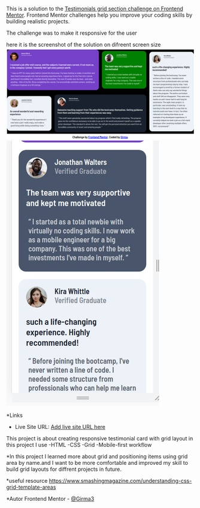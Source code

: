 This is a solution to the [Testimonials grid section challenge on Frontend Mentor](https://www.frontendmentor.io/challenges/testimonials-grid-section-Nnw6J7Un7). Frontend Mentor challenges help you improve your coding skills by building realistic projects. 

The challenge was to make it responsive for the user

here it is the screenshot of the solution on difreent screen size
![desktop design](images/Screenshot_1.jpg)
![mobile disgn](images/Screenshot_2.png)

*Links
 - Live Site URL: [Add live site URL here](https://your-live-site-url.com)

This project is about creating responsive testimonial card with grid layout  in this project I use
    -HTML
    -CSS
    -Grid
    -Mobile-first workflow

*In this project I learned more about grid and positioning items using grid area by name.and I want to be more  comfortable and improved my skill to build  grid layouts  for diffrent projects  in future.

*useful resource
  https://www.smashingmagazine.com/understanding-css-grid-template-areas

*Autor
  Frontend Mentor - [@Girma3](https://www.frontendmentor.io/profile/Girma3)